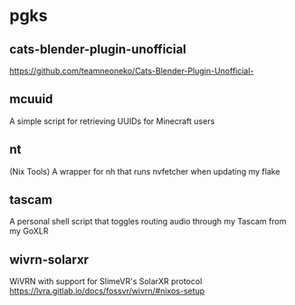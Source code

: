 # pgks

## cats-blender-plugin-unofficial

https://github.com/teamneoneko/Cats-Blender-Plugin-Unofficial-

## mcuuid

A simple script for retrieving UUIDs for Minecraft users

## nt

(Nix Tools)
A wrapper for nh that runs nvfetcher when updating my flake

## tascam

A personal shell script that toggles routing audio through my Tascam from my GoXLR

## wivrn-solarxr

WiVRN with support for SlimeVR's SolarXR protocol
https://lvra.gitlab.io/docs/fossvr/wivrn/#nixos-setup